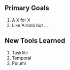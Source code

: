 
## Primary Goals

1. A X for X
1. Like Airbnb but ...


## New Tools Learned

1. Taskfile
1. Temporal
1. Pulumi
